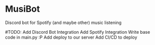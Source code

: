 # MusiBot
Discord bot for Spotify (and maybe other) music listening

#TODO:
Add Discord Bot Integration
Add Spotify Integration
Write base code in main.py :P
Add deploy to our server
Add CI/CD to deploy
